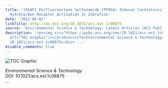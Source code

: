 ```yaml
---
title: '[ASAP] Perfluorooctane Sulfonamide (PFOSA) Induces Cardiotoxicity via Aryl
  Hydrocarbon Receptor Activation in Zebrafish'
date: '2022-06-02'
linkTitle: http://dx.doi.org/10.1021/acs.est.1c08875
source: 'Environmental Science & Technology: Latest Articles (ACS Publications)'
description: '<p><img src="https://pubs.acs.org/cms/10.1021/acs.est.1c08875/asset/images/medium/es1c08875_0006.gif"
  alt="TOC Graphic"/></p><div><cite>Environmental Science & Technology</cite></div><div>DOI:
  10.1021/acs.est.1c08875</div> ...'
disable_comments: true
---
```

<p><img src="https://pubs.acs.org/cms/10.1021/acs.est.1c08875/asset/images/medium/es1c08875_0006.gif" alt="TOC Graphic"/></p><div><cite>Environmental Science & Technology</cite></div><div>DOI: 10.1021/acs.est.1c08875</div> ...